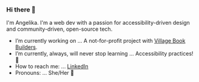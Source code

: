 ### Hi there 👋

  I'm Angelika. I'm a web dev with a passion for accessibility-driven design and community-driven, open-source tech.

- I’m currently working on ... A not-for-profit project with [Village Book Builders](https://villagebookbuilders.org/).
- I’m currently, always, will never stop learning ... Accessibility practices! :sparkling_heart: 
- How to reach me: ... [LinkedIn](https://www.linkedin.com/in/angelika-blackburn/)
- Pronouns: ... She/Her :dancer:
